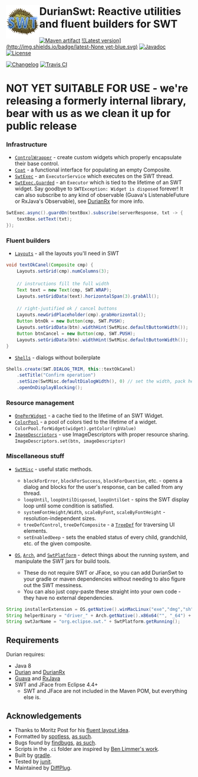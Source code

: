 # <img align="left" src="durian-swt.png"> DurianSwt: Reactive utilities and fluent builders for SWT

[![Maven artifact](https://img.shields.io/badge/mavenCentral-com.diffplug.durian%3Adurian--swt-blue.svg)](https://bintray.com/diffplug/opensource/durian-swt/view)
[![Latest version](http://img.shields.io/badge/latest-None yet-blue.svg)](https://github.com/diffplug/durian-swt/releases/latest)
[![Javadoc](http://img.shields.io/badge/javadoc-OK-blue.svg)](https://diffplug.github.io/durian-swt/javadoc/snapshot/)
[![License](https://img.shields.io/badge/license-Apache-blue.svg)](https://tldrlegal.com/license/apache-license-2.0-(apache-2.0))

[![Changelog](http://img.shields.io/badge/changelog-1.0--SNAPSHOT-brightgreen.svg)](CHANGES.md)
[![Travis CI](https://travis-ci.org/diffplug/durian-swt.svg?branch=master)](https://travis-ci.org/diffplug/durian-swt)

# NOT YET SUITABLE FOR USE - we're releasing a formerly internal library, bear with us as we clean it up for public release

### Infrastructure

* [`ControlWrapper`](http://diffplug.github.io/durian-swt/javadoc/snapshot/com/diffplug/common/swt/ControlWrapper.html) - create custom widgets which properly encapsulate their base control.
* [`Coat`](http://diffplug.github.io/durian-swt/javadoc/snapshot/com/diffplug/common/swt/Coat.html) - a functional interface for populating an empty Composite.
* [`SwtExec`](http://diffplug.github.io/durian-swt/javadoc/snapshot/com/diffplug/common/swt/SwtExec.html) - an `ExecutorService` which executes on the SWT thread.
* [`SwtExec.Guarded`](http://diffplug.github.io/durian-swt/javadoc/snapshot/com/diffplug/common/swt/SwtExec.Guarded.html) - an `Executor` which is tied to the lifetime of an SWT widget. Say goodbye to `SWTException: Widget is disposed` forever! It can also subscribe to any kind of observable (Guava's ListenableFuture or RxJava's Observable), see [DurianRx](https://github.com/diffplug/durian-rx) for more info. 
```java
SwtExec.async().guardOn(textBox).subscribe(serverResponse, txt -> {
	textBox.setText(txt);
});
```

### Fluent builders

* [`Layouts`](http://diffplug.github.io/durian-swt/javadoc/snapshot/com/diffplug/common/swt/Layouts.html) - all the layouts you'll need in SWT

```java
void textOkCanel(Composite cmp) {
	Layouts.setGrid(cmp).numColumns(3);

	// instructions fill the full width
	Text text = new Text(cmp, SWT.WRAP);
	Layouts.setGridData(text).horizontalSpan(3).grabAll();

	// right-justified ok / cancel buttons
	Layouts.newGridPlaceholder(cmp).grabHorizontal();
	Button btnOk = new Button(cmp, SWT.PUSH);
	Layouts.setGridData(btn).widthHint(SwtMisc.defaultButtonWidth());
	Button btnCancel = new Button(cmp, SWT.PUSH);
	Layouts.setGridData(btn).widthHint(SwtMisc.defaultButtonWidth());
}
```

* [`Shells`](http://diffplug.github.io/durian-swt/javadoc/snapshot/com/diffplug/common/swt/Shells.html) - dialogs without boilerplate

```java
Shells.create(SWT.DIALOG_TRIM, this::textOkCanel)
	.setTitle("Confirm operation")
	.setSize(SwtMisc.defaultDialogWidth(), 0) // set the width, pack height to fit contents
	.openOnDisplayBlocking();
```

### Resource management

* [`OnePerWidget`](http://diffplug.github.io/durian-swt/javadoc/snapshot/com/diffplug/common/swt/OnePerWidget.html) - a cache tied to the lifetime of an SWT Widget.
* [`ColorPool`](http://diffplug.github.io/durian-swt/javadoc/snapshot/com/diffplug/common/swt/ColorPool.html) - a pool of colors tied to the lifetime of a widget. `ColorPool.forWidget(widget).getColor(rgbValue)`
* [`ImageDescriptors`](http://diffplug.github.io/durian-swt/javadoc/snapshot/com/diffplug/common/swt/ImageDescriptors.html) - use ImageDescriptors with proper resource sharing. `ImageDescriptors.set(btn, imageDescriptor)`

### Miscellaneous stuff

* [`SwtMisc`](http://diffplug.github.io/durian-swt/javadoc/snapshot/com/diffplug/common/swt/SwtMisc.html) - useful static methods.
	+ `blockForError`, `blockForSuccess`, `blockForQuestion`, etc. - opens a dialog and blocks for the user's response, can be called from any thread.
	+ `loopUntil`, `loopUntilDisposed`, `loopUntilGet` - spins the SWT display loop until some condition is satisfied.
	+ `systemFontHeight/Width`, `scaleByFont`, `scaleByFontHeight` - resolution-independent sizes.
	+ `treeDefControl`, `treeDefComposite` - a [`TreeDef`](http://diffplug.github.io/durian/javadoc/snapshot/com/diffplug/common/base/TreeDef.html) for traversing UI elements.
	+ `setEnabledDeep` - sets the enabled status of every child, grandchild, etc. of the given composite.

* [`OS`](http://diffplug.github.io/durian-swt/javadoc/snapshot/com/diffplug/common/swt/os/OS.html), [`Arch`](http://diffplug.github.io/durian-swt/javadoc/snapshot/com/diffplug/common/swt/os/Arch.html), and [`SwtPlatform`](http://diffplug.github.io/durian-swt/javadoc/snapshot/com/diffplug/common/swt/os/SwtPlatform.html) - detect things about the running system, and manipulate the SWT jars for build tools.
	+ These do not require SWT or JFace, so you can add DurianSwt to your gradle or maven dependencies without needing to also figure out the SWT messiness.
	+ You can also just copy-paste these straight into your own code - they have no external dependencies.
```java
String installerExtension = OS.getNative().winMacLinux("exe","dmg","sh");
String helperBinary = "driver_" + Arch.getNative().x86x64("", "_64") + ".dll";
String swtJarName = "org.eclipse.swt." + SwtPlatform.getRunning();
```

## Requirements

Durian requires:
* Java 8
* [Durian](https://github.com/diffplug/durian) and [DurianRx](https://github.com/diffplug/durian-rx)
* [Guava](https://github.com/google/guava) and [RxJava](https://github.com/reactivex/rxjava)
* SWT and JFace from Eclipse 4.4+
	+ SWT and JFace are not included in the Maven POM, but everything else is.

## Acknowledgements

* Thanks to Moritz Post for his [fluent layout idea](http://eclipsesource.com/blogs/2013/07/25/efficiently-dealing-with-swt-gridlayout-and-griddata/).
* Formatted by [spotless](https://github.com/diffplug/spotless), [as such](https://github.com/diffplug/durian-rx/blob/v1.0/build.gradle?ts=4#L70-L90).
* Bugs found by [findbugs](http://findbugs.sourceforge.net/), [as such](https://github.com/diffplug/durian-rx/blob/v1.0/build.gradle?ts=4#L92-L116).
* Scripts in the `.ci` folder are inspired by [Ben Limmer's work](http://benlimmer.com/2013/12/26/automatically-publish-javadoc-to-gh-pages-with-travis-ci/).
* Built by [gradle](http://gradle.org/).
* Tested by [junit](http://junit.org/).
* Maintained by [DiffPlug](http://www.diffplug.com/).
